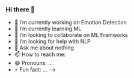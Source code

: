 ### Hi there 👋

- 🔭 I’m currently working on Emotion Detection
- 🌱 I’m currently learning ML
- 👯 I’m looking to collaborate on ML Framworks
- 🤔 I’m looking for help with NLP
- 💬 Ask me about nothing
- 📫 How to reach me: 
- 😄 Pronouns: ...
- ⚡ Fun fact: ...
-->

<!--
**shivam-bhardwaj-sb/shivam-bhardwaj-sb** is a ✨ _special_ ✨ repository because its `README.md` (this file) appears on your GitHub profile.

Here are some ideas to get you started:


